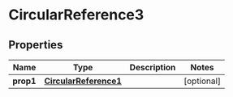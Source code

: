 

# CircularReference3


## Properties

| Name | Type | Description | Notes |
|------------ | ------------- | ------------- | -------------|
|**prop1** | [**CircularReference1**](CircularReference1.md) |  |  [optional] |



